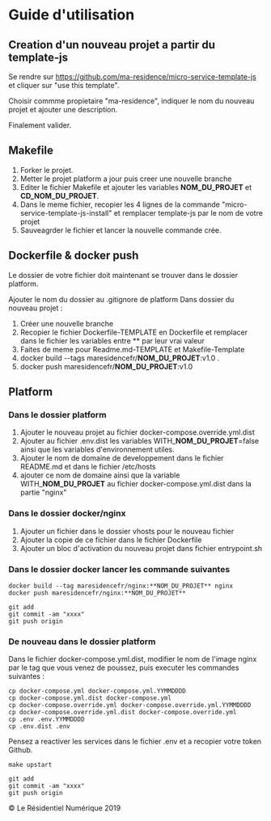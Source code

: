 # Guide d'utilisation

## Creation d'un nouveau projet a partir du template-js

Se rendre sur https://github.com/ma-residence/micro-service-template-js et cliquer sur "use this template".

Choisir commme propietaire "ma-residence", indiquer le nom du nouveau projet et ajouter une description.

Finalement valider.

## Makefile

1. Forker le projet.
2. Metter le projet platform a jour puis creer une nouvelle branche
3. Editer le fichier Makefile et ajouter les variables **NOM_DU_PROJET** et **CD_NOM_DU_PROJET**.
4. Dans le meme fichier, recopier les 4 lignes de la commande "micro-service-template-js-install" et remplacer template-js par le nom de votre projet
5. Sauveagrder le fichier et lancer la nouvelle commande crée.

## Dockerfile & docker push

Le dossier de votre fichier doit maintenant se trouver dans le dossier platform.

Ajouter le nom du dossier au .gitignore de platform
Dans dossier du nouveau projet :

1. Créer une nouvelle branche
2. Recopier le fichier Dockerfile-TEMPLATE en Dockerfile et remplacer dans le fichier les variables entre ** par leur vrai valeur
3. Faites de meme pour Readme.md-TEMPLATE et Makefile-Template
4. docker build --tags maresidencefr/**NOM_DU_PROJET**:v1.0 .
5. docker push maresidencefr/**NOM_DU_PROJET**:v1.0

## Platform

### Dans le dossier platform

1. Ajouter le nouveau projet au fichier docker-compose.override.yml.dist
2. Ajouter au fichier .env.dist les variables
    WITH_**NOM_DU_PROJET**=false
  ainsi que les variables d'environnement utiles.
3. Ajouter le nom de domaine de developpement dans le fichier README.md et dans le fichier /etc/hosts
4. ajouter ce nom de domaine ainsi que la variable WITH_**NOM_DU_PROJET** au fichier docker-compose.yml.dist dans la partie "nginx"

### Dans le dossier docker/nginx

1. Ajouter un fichier dans le dossier vhosts pour le nouveau fichier
2. Ajouter la copie de ce fichier dans le fichier Dockerfile
3. Ajouter un bloc d'activation du nouveau projet dans fichier entrypoint.sh

### Dans le dossier docker lancer les commande suivantes

    docker build --tag maresidencefr/nginx:**NOM_DU_PROJET** nginx
    docker push maresidencefr/nginx:**NOM_DU_PROJET**

    git add
    git commit -am "xxxx"
    git push origin

### De nouveau dans le dossier platform

Dans le fichier docker-compose.yml.dist, modifier le nom de l'image nginx par le tag que vous venez de poussez, puis executer les commandes suivantes :

    cp docker-compose.yml docker-compose.yml.YYMMDDDD
    cp docker-compose.yml.dist docker-compose.yml
    cp docker-compose.override.yml docker-compose.override.yml.YYMMDDDD
    cp docker-compose.override.yml.dist docker-compose.override.yml
    cp .env .env.YYMMDDDD
    cp .env.dist .env

Pensez a reactiver les services dans le fichier .env et a recopier votre token Github.

    make upstart

    git add
    git commit -am "xxxx"
    git push origin

© Le Résidentiel Numérique 2019
